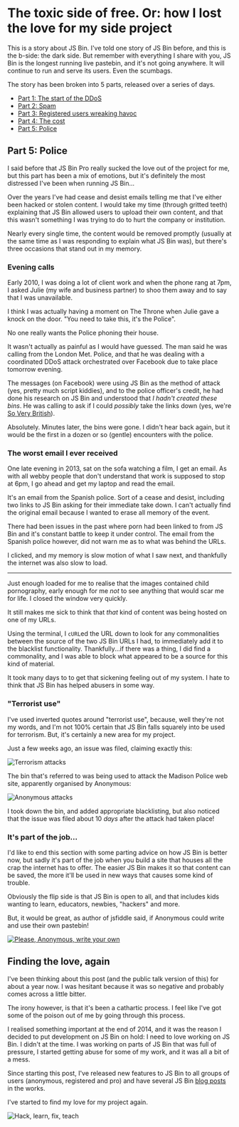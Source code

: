 # The toxic side of free. Or: how I lost the love for my side project

This is a story about JS Bin. I've told one story of JS Bin before, and this is the b-side: the dark side. But remember with everything I share with you, JS Bin is the longest running live pastebin, and it's not going anywhere. It will continue to run and serve its users. Even the scumbags.

The story has been broken into 5 parts, released over a series of days.

- [Part 1: The start of the DDoS](/jsbin-toxic-part-1)
- [Part 2: Spam](/jsbin-toxic-part-2)
- [Part 3: Registered users wreaking havoc](/jsbin-toxic-part-3)
- [Part 4: The cost](/jsbin-toxic-part-4)
- [Part 5: Police](/jsbin-toxic-part-5)


## Part 5: Police

I said before that JS Bin Pro really sucked the love out of the project for me, but this part has been a mix of emotions, but it's definitely the most distressed I've been when running JS Bin...

Over the years I've had cease and desist emails telling me that I've either been hacked or stolen content. I would take my time (through gritted teeth) explaining that JS Bin allowed users to upload their own content, and that this wasn't something I was trying to do to hurt the company or institution.

Nearly every single time, the content would be removed promptly (usually at the same time as I was responding to explain what JS Bin was), but there's three occasions that stand out in my memory.

### Evening calls

Early 2010, I was doing a lot of client work and when the phone rang at 7pm, I asked Julie (my wife and business partner) to shoo them away and to say that I was unavailable.

I think I was actually having a moment on The Throne when Julie gave a knock on the door. "You need to take this, it's the Police".

No one really wants the Police phoning their house.

It wasn't actually as painful as I would have guessed. The man said he was calling from the London Met. Police, and that he was dealing with a coordinated DDoS attack orchestrated over Facebook due to take place tomorrow evening.

The messages (on Facebook) were using JS Bin as the method of attack (yes, pretty much script kiddies), and to the police officer's credit, he had done his research on JS Bin and understood that *I hadn't created these bins*. He was calling to ask if I could *possibly* take the links down (yes, we're [So Very British](https://twitter.com/soverybritish)).

Absolutely. Minutes later, the bins were gone. I didn't hear back again, but it would be the first in a dozen or so (gentle) encounters with the police.

### The worst email I ever received

One late evening in 2013, sat on the sofa watching a film, I get an email. As with all webby people that don't understand that work is supposed to stop at 6pm, I go ahead and get my laptop and read the email.

It's an email from the Spanish police. Sort of a cease and desist, including two links to JS Bin asking for their immediate take down. I can't actually find the original email because I wanted to erase all memory of the event.

There had been issues in the past where porn had been linked to from JS Bin and it's constant battle to keep it under control. The email from the Spanish police however, did not warn me as to what was behind the URLs.

I clicked, and my memory is slow motion of what I saw next, and thankfully the internet was also slow to load.

---

Just enough loaded for me to realise that the images contained child pornography, early enough for me *not* to see anything that would scar me for life. I closed the window very quickly.

It still makes me sick to think that *that* kind of content was being hosted on one of my URLs.

Using the terminal, I `cURL`ed the URL down to look for any commonalities between the source of the two JS Bin URLs I had, to immediately add it to the blacklist functionality. Thankfully...if there was a thing, I did find a commonality, and I was able to block what appeared to be a source for this kind of material.

It took many days to to get that sickening feeling out of my system. I hate to think that JS Bin has helped abusers in some way.

### "Terrorist use"

I've used inverted quotes around "terrorist use", because, well they're not my words, and I'm not 100% certain that JS Bin falls squarely into be used for terrorism. But, it's certainly a new area for my project.

Just a few weeks ago, an issue was filed, claiming exactly this:

![Terrorism attacks](/images/jsbin-terrorism.png)

The bin that's referred to was being used to attack the Madison Police web site, apparently organised by Anonymous:

![Anonymous attacks](/images/jsbin-anonymous-attack.jpg)

I took down the bin, and added appropriate blacklisting, but also noticed that the issue was filed about 10 *days* after the attack had taken place!

### It's part of the job...

I'd like to end this section with some parting advice on how JS Bin is better now, but sadly it's part of the job when you build a site that houses all the crap the internet has to offer. The easier JS Bin makes it so that content can be saved, the more it'll be used in new ways that causes some kind of trouble.

Obviously the flip side is that JS Bin is open to all, and that includes kids wanting to learn, educators, newbies, "hackers" and more.

But, it would be great, as author of jsfiddle said, if Anonymous could write and use their own pastebin!

[![Please, Anonymous, write your own](/images/jsbin-please-write.png)](https://twitter.com/zalun/status/602586249203945472)

## Finding the love, again

I've been thinking about this post (and the public talk version of this) for about a year now. I was hesitant because it was so negative and probably comes across a little bitter.

The irony however, is that it's been a cathartic process. I feel like I've got some of the poison out of me by going through this process.

I realised something important at the end of 2014, and it was the reason I decided to put development on JS Bin on hold: I need to love working on JS Bin. I didn't at the time. I was working on parts of JS Bin that was full of pressure, I started getting abuse for some of my work, and it was all a bit of a mess.

Since starting this post, I've released new features to JS Bin to all groups of users (anonymous, registered and pro) and have several JS Bin [blog posts](http://jsbin.com/blog) in the works.

I've started to find my love for my project again.

![Hack, learn, fix, teach](/images/jsbin-t-shirt.jpg)
